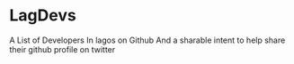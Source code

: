 # LagDevs
A List of Developers In lagos on Github
And a sharable intent to help share their github profile on twitter
